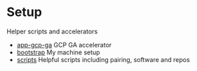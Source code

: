# Setup

Helper scripts and accelerators

* [app-gcp-ga](/app-gcp-ga/) GCP GA accelerator
* [bootstrap](/bootstrap/) My machine setup
* [scripts](/scripts/) Helpful scripts including pairing, software and repos
